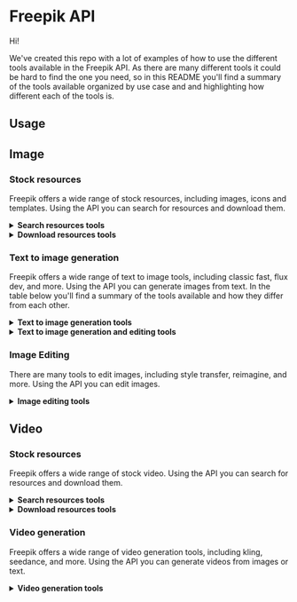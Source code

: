 # Freepik API

Hi!

We've created this repo with a lot of examples of how to use the different tools available in the Freepik API. As there are many different tools it could be hard to find the one you need, so in this README you'll find a summary of the tools available organized by use case and and highlighting how different each of the tools is.

## Usage




## Image

### Stock resources

Freepik offers a wide range of stock resources, including images, icons and templates. Using the API you can search for resources and download them.

<details>
<summary><b>Search resources tools</b></summary>

| Tool | Description | Links|
|------|-------------|------|
| Images and templates | Search for images and templates | [Docs](https://docs.freepik.com/api-reference/resources/get-all-resources) - [Python examples](stock/1_search/images_and_templates/python) - [Curl examples](stock/1_search/images_and_templates/curl)|
| Icons | Search for icons | [Docs](https://docs.freepik.com/api-reference/icons/get-all-icons-by-order) - [Python examples](stock/1_search/icons/python) - [Curl examples](stock/1_search/icons/curl)|
</details>

<details>
<summary><b>Download resources tools</b></summary>

| Tool | Description | Links|
|------|-------------|------|
| Download image and template | Download an image or a template by its id | [Docs](https://docs.freepik.com/api-reference/resources/download-a-resource) - [Python examples](stock/2_download/images_and_templates/python) - [Curl examples](stock/2_download/images_and_templates/curl)|
| Download icon | Download an icon by its id | [Docs](https://docs.freepik.com/api-reference/icons/download-icon-by-id) - [Python examples](stock/2_download/icons/python) - [Curl examples](stock/2_download/icons/curl)|

</details>


### Text to image generation

Freepik offers a wide range of text to image tools, including classic fast, flux dev, and more. Using the API you can generate images from text. In the table below you'll find a summary of the tools available and how they differ from each other.

<details>
<summary><b>Text to image generation tools</b></summary>

| Tool | Description | Important differences | Links|
|------|-------------|------------------------|------|
| Classic fast | Generates images from text using the classic fast model. | It is synchronous and returns the image very fast. It also allows you to add style, effects and colors to the image.| [Docs](https://docs.freepik.com/api-reference/text-to-image/get-image-from-text) - [Python examples](text_to_image/classic_fast/python) - [Curl examples](text_to_image/classic_fast/curl)|
| Flux dev | Generates images from text using the flux dev model. | It allows you to add style, effects and colors to the image. It has good prompt adherence. It is asynchronous. | [Docs](https://docs.freepik.com/api-reference/text-to-image/flux-dev/post-flux-dev) - [Python examples](text_to_image/flux_dev/python)|
| Flux pro v1.1 | Generates images from text using the flux pro v1.1 model. | Pure precision. It is asynchronous. | [Docs](https://docs.freepik.com/api-reference/text-to-image/flux-pro-v1-1/post-flux-pro-v1-1) - [Python example](text_to_image/flux_proV1.1/python)|
| Hyperflux | Another flavour of flux model that generates only in 8 steps. | It allows you to add style, effects and colors to the image. It is asynchronous. | [Docs](https://docs.freepik.com/api-reference/text-to-image/hyperflux/post-hyperflux) - [Python examples](text_to_image/hyperFlux/python)|
| Mystic | Generates 2K images from text. | Add style and colors to the image. Add a style reference image and a structure reference image. Generate directly in 1K, 2K or 4K resolution. Select output aspect ratio. It is asynchronous. | [Docs](https://docs.freepik.com/api-reference/mystic/mystic) - [Python examples](text_to_image/mystic/python)|
| Google Imagen 3 | High quality images from text. | It allows you to add style and colors to the image. It has many moderation options. It is asynchronous. | [Docs](https://docs.freepik.com/api-reference/text-to-image/imagen3/post-imagen3) - [Python examples](text_to_image/google_imagen3/python)|
| Seedream | Generates more creative and aesthetics images | Select output aspect ratio. It is asynchronous. | [Docs](https://docs.freepik.com/api-reference/text-to-image/seedream/post-seedream) - [Python example](text_to_image/seedream/python)|
| Seedream 4 | Generates more creative and aesthetics images | Select output aspect ratio. It is asynchronous. | [Docs](https://docs.freepik.com/api-reference/text-to-image/seedream-v4/post-seedream-v4) - [Python example](text_to_image/seedream4/python)|
</details>

<details>
<summary><b>Text to image generation and editing tools</b></summary>

You can use reference images to edit them or to generate new images from them.

| Tool | Description | Important differences | Links|
|------|-------------|------------------------|------|
| Seedream 4 edit | Edit an image using a reference image or generate a new image from a reference images | Select output aspect ratio. Can use multiple reference images. Can edit a given image based on another reference image. It is asynchronous. | [Docs](https://docs.freepik.com/api-reference/text-to-image/seedream-v4-edit/post-seedream-v4-edit) - [Python example](text_to_image/seedream4_edit/python)|
| Google Nano Banana | Edit an image using a reference image or generate a new image from a reference images | Can use multiple reference images. Can edit a given image based on another reference image. It is asynchronous. | [Docs](https://docs.freepik.com/api-reference/text-to-image/google/gemini-2-5-flash-image-preview) - [Python example](text_to_image/gemini2.5_flash/python)|
</details>

### Image Editing

There are many tools to edit images, including style transfer, reimagine, and more. Using the API you can edit images. 

<details>
<summary><b>Image editing tools</b></summary>

| Tool | Description | Important differences | Links|
|------|-------------|------------------------|------|
| Magnific creative | Upscale an image using a reference image in a creative way | Upscale an image to 4x, 8x or 16x resolution. It is creative what means it can change the image in a creative way by adding details and improving the image. It is asynchronous. | [Docs](https://docs.freepik.com/api-reference/image-upscaler-creative/image-upscaler) - [Python example](image_editing/upscaler/magnific_creative/python)|
| Magnific precision | Upscale an image using a reference image in a non creative way | It doesn't make up anything, pure precision. You can add grain to make the result more realistic. Can modify the sharpening. It is asynchronous. | [Docs](https://docs.freepik.com/api-reference/image-upscaler-precision/image-upscaler) - [Python example](image_editing/upscaler/magnific_precision/python)|
| Remove Background | Remove the background of an image | It is synchronous. | [Docs](https://docs.freepik.com/api-reference/remove-background/post-beta-remove-background) - [Python example](image_editing/remove_background/python)|
| Image expand | Expand an image from the current size to a bigger size| It is asynchronous. | [Docs](https://docs.freepik.com/api-reference/image-expand/get-flux-pro) - [Python example](image_editing/image_expand/python)|
| Style transfer | Transfer the style of a reference image to an image | Use an image as style reference. Control the influence of the style adn the influence of the structure. It is asynchronous.| [Docs](https://docs.freepik.com/api-reference/image-style-transfer/image-styletransfer) - [Python example](image_editing/style_transfer/python)|
| Relight | Relighing an image using a reference image and a prompt | Use an image or/and a prompt as light reference. Control the influence of the light. Control many other parameters of the generation. Apply some predefinied styles. It is asynchronous.| [Docs](https://docs.freepik.com/api-reference/image-relight/image-relight) - [Python example](image_editing/relight/python)|
| Reimagine | Create variations of a reference image | Control the variatioon level. Control the aspect ratio. It is synchronous.| [Docs](https://docs.freepik.com/api-reference/image-reimagine/post-image-reimagine) - [Python example](https://docs.freepik.com/api-reference/text-to-image/reimagine-flux/post-reimagine-flux)|
</details>

## Video

### Stock resources

Freepik offers a wide range of stock video. Using the API you can search for resources and download them.

<details>
<summary><b>Search resources tools</b></summary>

| Tool | Description | Links|
|------|-------------|------|
| Videos | Search for videos | [Docs](https://docs.freepik.com/api-reference/videos/get-all-videos-by-order) - [Python examples](stock/1_search/videos/python) - [Curl examples](stock/1_search/videos/curl)|
</details>
  
<details>
<summary><b>Download resources tools</b></summary>

| Tool | Description | Links|
|------|-------------|------|
| Download video | Download a video by its id | [Docs](https://docs.freepik.com/api-reference/videos/download-video-by-id) - [Python examples](stock/2_download/videos/python) - [Curl examples](stock/2_download/videos/curl)|

</details>

### Video generation

Freepik offers a wide range of video generation tools, including kling, seedance, and more. Using the API you can generate videos from images or text.

<details>
<summary><b>Video generation tools</b></summary>

| Tool | Description | Important differences | Links|
|------|-------------|------------------------|------|


PREGUNTAS: 
- API search VIDEO?


# Useful documentation

[Freepik API official documentation](https://docs.freepik.com/introduction)
[Freepik API MCP](https://docs.freepik.com/modelcontextprotocol)

## Configuración de la API Key

Define la variable de entorno `FREEPIK_API_KEY` o usa el archivo `.secrets` en la raíz del proyecto (ignorados por git).

### Opción A: Variable de entorno (recomendada)

En macOS con zsh:

```bash
export FREEPIK_API_KEY="tu_api_key_aqui"
```

Para que persista en nuevas terminales, añade la línea anterior a tu `~/.zshrc` y recarga:

```bash
echo 'export FREEPIK_API_KEY="tu_api_key_aqui"' >> ~/.zshrc && source ~/.zshrc
```

### Opción B: Archivo `.secrets`

Crea un archivo `.secrets` en la raíz del repo con solo la API key en una línea:

```text
TU_API_KEY
```

El módulo `python/freepik_api.py` leerá primero la variable de entorno y, si no existe, intentará usar `.secrets`.


# Curl examples

Step 1: Export the API key

```bash
export FREEPIK_API_KEY="your_api_key"
```

Step 2: Run the curl command

```bash


DUDAS:
 - En la API de iconos veo la url del thumbnail pero no veo la url del icono en sí. ¿Cómo puedo obtener la url del icono?
 - 


kling funciona igual las versiones:
 - 1.6 pro - admite frame inicial y final
    - check: "https://api.freepik.com/v1/ai/image-to-video/kling/{task-id}"
 - 1.6 std - admite frame inicial. Los params igual que 1.6-std pero sin image_tail
    - check: "https://api.freepik.com/v1/ai/image-to-video/kling/{task-id}"
 - 2 - admite frame inicial. Los params igual que 1.6-std pero sin image_tail
    - check: "https://api.freepik.com/v1/ai/image-to-video/kling-v2/{task-id}"
 - 2.1 std - admite frame inicial. Los params igual que 1.6-std pero sin image_tail
    - check:  "https://api.freepik.com/v1/ai/image-to-video/kling-v2-1/{task-id}"
 - 2.1 pro - admite frame inicial y final. Los params igual que 1.6-std
    - check :  "https://api.freepik.com/v1/ai/image-to-video/kling-v2-1/{task-id}"
 - 2.1 master - admite frame inicial. Los params igual que 1.6-std pero sin image_tail
    - check: "https://api.freepik.com/v1/ai/image-to-video/kling-v2-1-master/{task-id}"
 - 2.5 pro - admite frame inicial. Los params igual que 1.6-std pero sin image_tail.
    - Check: "https://api.freepik.com/v1/ai/image-to-video/kling-v2-5-pro/{task-id}"
- 1.6 elements: Igual que los otros pero con varias imagenes para pasarle.

- minimax: Tienen dos tareas, text_to_video o image_to_video. Tienen los mismos params los dos. frame inicial y final.
- seedance: Todos iguales, frame inicial y cambia aspect ratio.
- Wan: Todos iguales, frame inicial y cambia aspect ratio.
- PixVerse: Todos meten estilo
    - PixVerse-v5: Frame inicial.
    - PixVerse-v5-transition: Frame inicial y final.

MAGNIFIC PRECISION: No devuelven el image_url despues de hacer el upscale.



# MCP

Instalacion: necesita node

Tools disponibles en el MCP:
- create_video_kling_2_1_std    
- create_video_kling_2_1_pro
- get_kling_2_1_task_status     
- create_image_mystic
- get_mystic_task_status        
- detect_ai_image
- search_resources             
- get_resource_detail_by_id
- download_resource_by_id       
- get_resource_download_formats
- search_icons                  
- get_icon_detail_by_id
- download_icon_by_id


















### Stock resources

Freepik offers a wide range of stock video. Using the API you can search for resources and download them.

<details>
<summary><b>Search resources tools</b></summary>

| Tool | Description | Links|
|------|-------------|------|
| Images and templates | Search for images and templates | [Docs](https://docs.freepik.com/api-reference/resources/get-all-resources) - [Python examples](stock/1_search/images_and_templates/python) - [Curl examples](stock/1_search/images_and_templates/curl)|
| Icons | Search for icons | [Docs](https://docs.freepik.com/api-reference/icons/get-all-icons-by-order) - [Python examples](stock/1_search/icons/python) - [Curl examples](stock/1_search/icons/curl)|
| Videos | Search for videos | [Docs](https://docs.freepik.com/api-reference/videos/get-all-videos-by-order) - [Python examples](stock/1_search/videos/python) - [Curl examples](stock/1_search/videos/curl)|
</details>
  
    
<details>
<summary><b>Download resources tools</b></summary>

| Tool | Description | Links|
|------|-------------|------|
| Download image and template | Download an image or a template by its id | [Docs](https://docs.freepik.com/api-reference/resources/download-a-resource) - [Python examples](stock/2_download/images_and_templates/python) - [Curl examples](stock/2_download/images_and_templates/curl)|
| Download icon | Download an icon by its id | [Docs](https://docs.freepik.com/api-reference/icons/download-icon-by-id) - [Python examples](stock/2_download/icons/python) - [Curl examples](stock/2_download/icons/curl)|
| Download video | Download a video by its id | [Docs](https://docs.freepik.com/api-reference/videos/download-video-by-id) - [Python examples](stock/2_download/videos/python) - [Curl examples](stock/2_download/videos/curl)|

</details>
